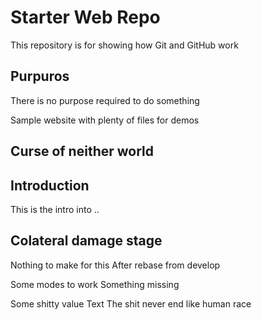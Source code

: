 # Starter Web Repo

This repository is for showing how Git and GitHub work

## Purpuros
There is no purpose required to do something

Sample website with plenty of files for demos
## Curse of neither world

## Introduction
This is the intro into ..

## Colateral damage stage

Nothing to make for this
After rebase from develop

Some modes to work
Something missing

Some shitty value Text
The shit never end like human race
